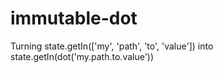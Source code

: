 # immutable-dot
Turning state.getIn(['my', 'path', 'to', 'value']) into state.getIn(dot('my.path.to.value'))
